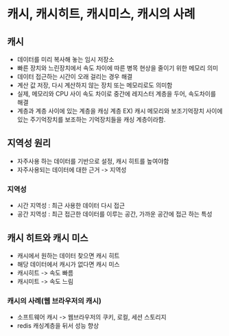# 캐시, 캐시히트, 캐시미스, 캐시의 사례

## 캐시
- 데이터를 미리 복사해 놓는 임시 저장소
- 빠른 장치와 느린장치에서 속도 차이에 따른 병목 현상을 줄이기 위한 메모리 의미
- 데이터 접근하는 시간이 오래 걸리는 경우 해결
- 계산 값 저장, 다시 계산하지 않는 장치 또는 메모리로도 의미함
- 실제, 메모리와 CPU 사이 속도 차이로 중간에 레지스터 계층을 두어, 속도차이를 해결
- 계층과 계층 사이에 있는 계층을 캐싱 계층
    EX) 캐시 메모리와 보조기억장치 사이에 있는 주기억장치를 보조하는 기억장치들을 캐싱 계층이라함.

## 지역성 원리
- 자주사용 하는 데이터를 기반으로 설정, 캐시 히트를 높여야함
- 자주사용되는 데이터에 대한 근거 -> 지역성

### 지역성
- 시간 지역성 : 최근 사용한 데이터 다시 접근
- 공간 지역성 : 최근 접근한 데이터를 이루는 공간, 가까운 공간에 접근 하는 특성

## 캐시 히트와 캐시 미스
- 캐시에서 원하는 데이터 찾으면 캐시 히트
- 해당 데이터에서 캐시가 없다면 캐시 미스
- 캐시히트 -> 속도 빠름
- 캐시미트 -> 속도 느림

### 캐시의 사례(웹 브라우저의 캐시)
- 소프트웨어 캐시 -> 웹브라우저의 쿠키, 로컬, 세션 스토리지
- redis 캐싱계층을 뒤서 성능 향상
